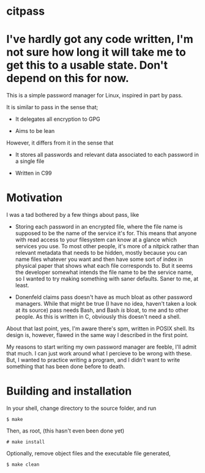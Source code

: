 # citpass

# I've hardly got any code written, I'm not sure how long it will take me to get this to a usable state. Don't depend on this for now. 

This is a simple password manager for Linux, inspired in part by pass.

It is similar to pass in the sense that;

- It delegates all encryption to GPG

- Aims to be lean

However, it differs from it in the sense that

- It stores all passwords and relevant data associated to each password in a single file

- Written in C99

# Motivation

I was a tad bothered by a few things about pass, like

- Storing each password in an encrypted file, where the file name is supposed to be the name
of the service it's for. This means that anyone with read access to your filesystem can know at a
glance which services you use. To most other people, it's more of a nitpick rather than relevant metadata
that needs to be hidden, mostly because you can name files whatever you want and then have some sort
of index in physical paper that shows what each file corresponds to. But it seems the developer
somewhat intends the file name to be the service name, so I wanted to try making something with
saner defaults. Saner to me, at least.

- Donenfeld claims pass doesn't have as much bloat as other password managers. While that might be true
(I have no idea, haven't taken a look at its source) pass needs Bash, and Bash *is* bloat, to me and
to other people. As this is written in C, obviously this doesn't need a shell.

About that last point, yes, I'm aware there's spm, written in POSIX shell. Its design is, however,
flawed in the same way I described in the first point.

My reasons to start writing my own password manager are feeble, I'll admit that much. I can just work
around what I percieve to be wrong with these. But, I wanted to practice writing a program,
and I didn't want to write something that has been done before to death.

# Building and installation

In your shell, change directory to the source folder, and run

```
$ make
```

Then, as root, (this hasn't even been done yet)

```
# make install
```

Optionally, remove object files and the executable file generated,

```
$ make clean
```
